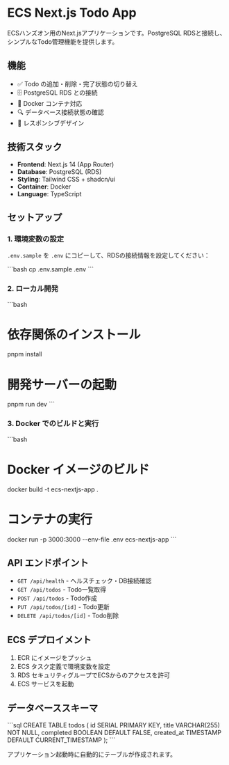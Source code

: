 # ECS Next.js Todo App

ECSハンズオン用のNext.jsアプリケーションです。PostgreSQL RDSと接続し、シンプルなTodo管理機能を提供します。

## 機能

- ✅ Todo の追加・削除・完了状態の切り替え
- 🗄️ PostgreSQL RDS との接続
- 🐳 Docker コンテナ対応
- 🔍 データベース接続状態の確認
- 📱 レスポンシブデザイン

## 技術スタック

- **Frontend**: Next.js 14 (App Router)
- **Database**: PostgreSQL (RDS)
- **Styling**: Tailwind CSS + shadcn/ui
- **Container**: Docker
- **Language**: TypeScript

## セットアップ

### 1. 環境変数の設定

`.env.sample` を `.env` にコピーして、RDSの接続情報を設定してください：

\`\`\`bash
cp .env.sample .env
\`\`\`

### 2. ローカル開発

\`\`\`bash
# 依存関係のインストール
pnpm install

# 開発サーバーの起動
pnpm run dev
\`\`\`

### 3. Docker でのビルドと実行

\`\`\`bash
# Docker イメージのビルド
docker build -t ecs-nextjs-app .

# コンテナの実行
docker run -p 3000:3000 --env-file .env ecs-nextjs-app
\`\`\`

## API エンドポイント

- `GET /api/health` - ヘルスチェック・DB接続確認
- `GET /api/todos` - Todo一覧取得
- `POST /api/todos` - Todo作成
- `PUT /api/todos/[id]` - Todo更新
- `DELETE /api/todos/[id]` - Todo削除

## ECS デプロイメント

1. ECR にイメージをプッシュ
2. ECS タスク定義で環境変数を設定
3. RDS セキュリティグループでECSからのアクセスを許可
4. ECS サービスを起動

## データベーススキーマ

\`\`\`sql
CREATE TABLE todos (
  id SERIAL PRIMARY KEY,
  title VARCHAR(255) NOT NULL,
  completed BOOLEAN DEFAULT FALSE,
  created_at TIMESTAMP DEFAULT CURRENT_TIMESTAMP
);
\`\`\`

アプリケーション起動時に自動的にテーブルが作成されます。
